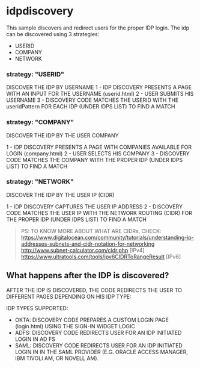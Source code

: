 # idpdiscovery

This sample discovers and redirect users for the proper IDP login.
The idp can be discovered using 3 strategies:

- USERID
- COMPANY
- NETWORK

### strategy: "USERID"

DISCOVER THE IDP BY USERNAME
1 - IDP DISCOVERY PRESENTS A PAGE WITH AN INPUT FOR THE USERNAME (userid.html)
2 - USER SUBMITS HIS USERNAME
3 - DISCOVERY CODE MATCHES THE USERID WITH THE useridPattern FOR EACH IDP (UNDER IDPS LIST) TO FIND A MATCH

### strategy: "COMPANY"

DISCOVER THE IDP BY THE USER COMPANY

1 - IDP DISCOVERY PRESENTS A PAGE WITH COMPANIES AVAILABLE FOR LOGIN (company.html)
2 - USER SELECTS HIS COMPANY
3 - DISCOVERY CODE MATCHES THE COMPANY WITH THE PROPER IDP (UNDER IDPS LIST) TO FIND A MATCH

### strategy: "NETWORK"

DISCOVER THE IDP BY THE USER IP (CIDR)

1 - IDP DISCOVERY CAPTURES THE USER IP ADDRESS
2 - DISCOVERY CODE MATCHES THE USER IP WITH THE NETWORK ROUTING (CIDR) FOR THE PROPER IDP (UNDER IDPS LIST) TO FIND A MATCH

> PS: TO KNOW MORE ABOUT WHAT ARE CIDRs, CHECK:
> https://www.digitalocean.com/community/tutorials/understanding-ip-addresses-subnets-and-cidr-notation-for-networking
> http://www.subnet-calculator.com/cidr.php [IPv4]
> https://www.ultratools.com/tools/ipv6CIDRToRangeResult [IPv6]

## What happens after the IDP is discovered?

AFTER THE IDP IS DISCOVERED, THE CODE REDIRECTS THE USER TO DIFFERENT PAGES DEPENDING ON HIS IDP TYPE:

IDP TYPES SUPPORTED:

- OKTA: DISCOVERY CODE PREPARES A CUSTOM LOGIN PAGE (login.html) USING THE SIGN-IN WIDGET LOGIC
- ADFS: DISCOVERY CODE REDIRECTS USER FOR AN IDP INITIATED LOGIN IN AD FS
- SAML: DISCOVERY CODE REDIRECTS USER FOR AN IDP INITIATED LOGIN IN IN THE SAML PROVIDER (E.G. ORACLE ACCESS MANAGER, IBM TIVOLI AM, OR NOVELL AM).

